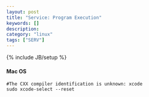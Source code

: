 ```yaml
---
layout: post
title: "Service: Program Execution"
keywords: []
description: 
category: "linux"
tags: ["SERV"]
---
```

{% include JB/setup %}


#### Mac OS

```shell
#The CXX compiler identification is unknown: xcode
sudo xcode-select --reset
```
